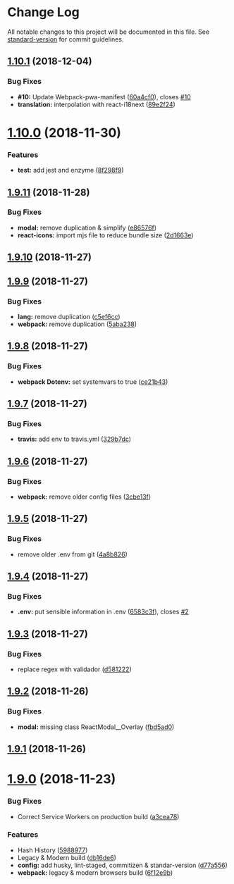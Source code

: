 # Change Log

All notable changes to this project will be documented in this file. See [standard-version](https://github.com/conventional-changelog/standard-version) for commit guidelines.

<a name="1.10.1"></a>
## [1.10.1](https://github.com/JimmyBeldone/reapt/compare/v1.10.0...v1.10.1) (2018-12-04)


### Bug Fixes

* **#10:** Update Webpack-pwa-manifest ([60a4cf0](https://github.com/JimmyBeldone/reapt/commit/60a4cf0)), closes [#10](https://github.com/JimmyBeldone/reapt/issues/10)
* **translation:** interpolation with react-i18next ([89e2f24](https://github.com/JimmyBeldone/reapt/commit/89e2f24))



<a name="1.10.0"></a>
# [1.10.0](https://github.com/JimmyBeldone/reapt/compare/v1.9.11...v1.10.0) (2018-11-30)


### Features

* **test:** add jest and enzyme ([8f298f9](https://github.com/JimmyBeldone/reapt/commit/8f298f9))



<a name="1.9.11"></a>
## [1.9.11](https://github.com/JimmyBeldone/reapt/compare/v1.9.10...v1.9.11) (2018-11-28)


### Bug Fixes

* **modal:** remove duplication & simplify ([e86576f](https://github.com/JimmyBeldone/reapt/commit/e86576f))
* **react-icons:** import mjs file to reduce bundle size ([2d1663e](https://github.com/JimmyBeldone/reapt/commit/2d1663e))



<a name="1.9.10"></a>
## [1.9.10](https://github.com/JimmyBeldone/reapt/compare/v1.9.9...v1.9.10) (2018-11-27)



<a name="1.9.9"></a>
## [1.9.9](https://github.com/JimmyBeldone/reapt/compare/v1.9.8...v1.9.9) (2018-11-27)


### Bug Fixes

* **lang:** remove duplication ([c5ef6cc](https://github.com/JimmyBeldone/reapt/commit/c5ef6cc))
* **webpack:** remove duplication ([5aba238](https://github.com/JimmyBeldone/reapt/commit/5aba238))



<a name="1.9.8"></a>
## [1.9.8](https://github.com/JimmyBeldone/reapt/compare/v1.9.7...v1.9.8) (2018-11-27)


### Bug Fixes

* **webpack Dotenv:** set systemvars to true ([ce21b43](https://github.com/JimmyBeldone/reapt/commit/ce21b43))



<a name="1.9.7"></a>
## [1.9.7](https://github.com/JimmyBeldone/reapt/compare/v1.9.6...v1.9.7) (2018-11-27)


### Bug Fixes

* **travis:** add env to travis.yml ([329b7dc](https://github.com/JimmyBeldone/reapt/commit/329b7dc))



<a name="1.9.6"></a>
## [1.9.6](https://github.com/JimmyBeldone/reapt/compare/v1.9.5...v1.9.6) (2018-11-27)


### Bug Fixes

* **webpack:** remove older config files ([3cbe13f](https://github.com/JimmyBeldone/reapt/commit/3cbe13f))



<a name="1.9.5"></a>
## [1.9.5](https://github.com/JimmyBeldone/reapt/compare/v1.9.4...v1.9.5) (2018-11-27)


### Bug Fixes

* remove older .env from git ([4a8b826](https://github.com/JimmyBeldone/reapt/commit/4a8b826))



<a name="1.9.4"></a>
## [1.9.4](https://github.com/JimmyBeldone/reapt/compare/v1.9.3...v1.9.4) (2018-11-27)


### Bug Fixes

* **.env:** put sensible information in .env ([6583c3f](https://github.com/JimmyBeldone/reapt/commit/6583c3f)), closes [#2](https://github.com/JimmyBeldone/reapt/issues/2)



<a name="1.9.3"></a>
## [1.9.3](https://github.com/JimmyBeldone/reapt/compare/v1.9.2...v1.9.3) (2018-11-27)


### Bug Fixes

* replace regex with validador ([d581222](https://github.com/JimmyBeldone/reapt/commit/d581222))



<a name="1.9.2"></a>
## [1.9.2](https://github.com/JimmyBeldone/reapt/compare/v1.9.1...v1.9.2) (2018-11-26)


### Bug Fixes

* **modal:** missing class ReactModal__Overlay ([fbd5ad0](https://github.com/JimmyBeldone/reapt/commit/fbd5ad0))



<a name="1.9.1"></a>
## [1.9.1](https://github.com/JimmyBeldone/reapt/compare/v1.9.0...v1.9.1) (2018-11-26)



<a name="1.9.0"></a>
# [1.9.0](https://github.com/JimmyBeldone/reapt/compare/v1.8.9...v1.9.0) (2018-11-23)


### Bug Fixes

* Correct Service Workers on production build ([a3cea78](https://github.com/JimmyBeldone/reapt/commit/a3cea78))


### Features

* Hash History ([5988977](https://github.com/JimmyBeldone/reapt/commit/5988977))
* Legacy & Modern build ([db16de6](https://github.com/JimmyBeldone/reapt/commit/db16de6))
* **config:** add husky, lint-staged, commitizen & standar-version ([d77a556](https://github.com/JimmyBeldone/reapt/commit/d77a556))
* **webpack:** legacy & modern browsers build ([6f12e9b](https://github.com/JimmyBeldone/reapt/commit/6f12e9b))
